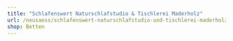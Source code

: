 ```yaml
---
title: "Schlafenswert Naturschlafstudio & Tischlerei Maderholz"
url: /neusaess/schlafenswert-naturschlafstudio-und-tischlerei-maderholz/
shop: Betten
---
```

